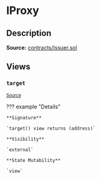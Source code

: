 # IProxy

## Description

**Source:** [contracts/Issuer.sol](https://github.com/Synthetixio/synthetix/tree/v2.96.0-alpha/contracts/Issuer.sol)

## Views

### `target`

<sub>[Source](https://github.com/Synthetixio/synthetix/tree/v2.96.0-alpha/contracts/Issuer.sol#L31)</sub>

??? example "Details"

    **Signature**

    `target() view returns (address)`

    **Visibility**

    `external`

    **State Mutability**

    `view`
